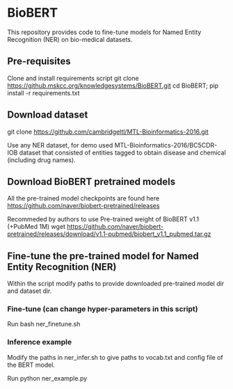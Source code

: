 # BioBERT
This repository provides code to fine-tune models for Named Entity Recognition (NER) on bio-medical datasets.

## Pre-requisites
Clone and install requirements script
git clone https://github.mskcc.org/knowledgesystems/BioBERT.git
cd BioBERT; pip install -r requirements.txt

## Download dataset 
git clone https://github.com/cambridgeltl/MTL-Bioinformatics-2016.git 

Use any NER dataset, for demo used MTL-Bioinformatics-2016/BC5CDR-IOB dataset that consisted of entities tagged to obtain disease and chemical (including drug names).

## Download BioBERT pretrained models 
All the pre-trained model checkpoints are found here https://github.com/naver/biobert-pretrained/releases

Recommeded by authors to use Pre-trained weight of BioBERT v1.1 (+PubMed 1M)
wget https://github.com/naver/biobert-pretrained/releases/download/v1.1-pubmed/biobert_v1.1_pubmed.tar.gz

## Fine-tune the pre-trained model for Named Entity Recognition (NER)
Within the script modify paths to provide downloaded pre-trained model dir and dataset dir.

### Fine-tune (can change hyper-parameters in this script)
Run bash ner_finetune.sh

### Inference example
Modify the paths in ner_infer.sh to give paths to vocab.txt and config file of the BERT model.

Run python ner_example.py

